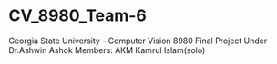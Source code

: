 # CV_8980_Team-6
Georgia State University - Computer Vision 8980 Final Project Under Dr.Ashwin Ashok
Members: AKM Kamrul Islam(solo)
